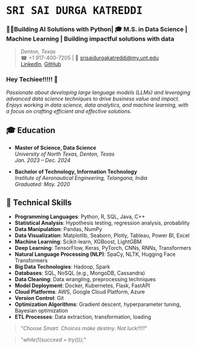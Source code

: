 # <samp>SRI SAI DURGA KATREDDI</samp>
### 👨‍💻Building AI Solutions with Python| 🎓 M.S. in Data Science | Machine Learning | Building impactful solutions with data 
> *Denton, Texas*  
> ☎ +1 917-400-7205 | 📧 srisaidurgakatreddi@my.unt.edu  
> [LinkedIn](https://www.linkedin.com/in/sri-sai-durga/), [GitHub](https://github.com/KATREDDIDURGA)

### Hey Techiee!!!!! 👋

*Passionate about developing large language models (LLMs) and leveraging advanced data science techniques to drive business value and impact. Enjoys working in data science, data analytics, and machine learning, with a focus on crafting efficient and effective solutions.*

## 🎓 Education
- **Master of Science, Data Science**  
  *University of North Texas, Denton, Texas*  
  *Jan. 2023 – Dec. 2024*

- **Bachelor of Technology, Information Technology**  
  *Institute of Aeronautical Engineering, Telangana, India*  
  *Graduated: May. 2020*

## 🔧 Technical Skills
- **Programming Languages**: Python, R, SQL, Java, C++
- **Statistical Analysis**: Hypothesis testing, regression analysis, probability
- **Data Manipulation**: Pandas, NumPy
- **Data Visualization**: Matplotlib, Seaborn, Plotly, Tableau, Power BI, Excel
- **Machine Learning**: Scikit-learn, XGBoost, LightGBM
- **Deep Learning**: TensorFlow, Keras, PyTorch, CNNs, RNNs, Transformers
- **Natural Language Processing (NLP)**: SpaCy, NLTK, Hugging Face Transformers
- **Big Data Technologies**: Hadoop, Spark
- **Databases**: SQL, NoSQL (e.g., MongoDB, Cassandra)
- **Data Cleaning**: Data wrangling, preprocessing techniques
- **Model Deployment**: Docker, Kubernetes, Flask, FastAPI
- **Cloud Platforms**: AWS, Google Cloud Platform, Azure
- **Version Control**: Git
- **Optimization Algorithms**: Gradient descent, hyperparameter tuning, Bayesian optimization
- **ETL Processes**: Data extraction, transformation, loading



> "*Choose Smart. Choices make destiny. Not luck!!!!!*"

> "*while(!(succeed = try()));*"

